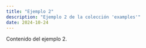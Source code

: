 ```yaml
---
title: "Ejemplo 2"
description: "Ejemplo 2 de la colección 'examples'"
date: 2024-10-24
---
```


Contenido del ejemplo 2.